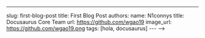 ---
slug: first-blog-post
title: First Blog Post
authors:
  name: N1connys
  title: Docusaurus Core Team
  url: https://github.com/wgao19
  image_url: https://github.com/wgao19.png
tags: [hola, docusaurus]
--- -->
<!-- 
Lorem ipsum dolor sit amet, consectetur adipiscing elit. Pellentesque elementum dignissim ultricies. Fusce rhoncus ipsum tempor eros aliquam consequat. Lorem ipsum dolor sit amet
